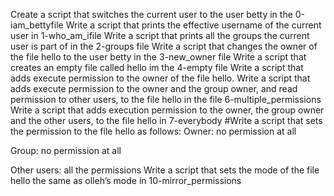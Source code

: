 Create a script that switches the current user to the user betty in the 0-iam_bettyfile
Write a script that prints the effective username of the current user in 1-who_am_ifile
Write a script that prints all the groups the current user is part of in the 2-groups file
Write a script that changes the owner of the file hello to the user betty in the  3-new_owner file
Write a script that creates an empty file called hello im the 4-empty file
Write a script that adds execute permission to the owner of the file hello.
Write a script that adds execute permission to the owner and the group owner, and read permission to other users, to the file hello in the file 6-multiple_permissions
Write a script that adds execution permission to the owner, the group owner and the other users, to the file hello in 7-everybody
#Write a script that sets the permission to the file hello as follows: 
          Owner: no permission at all

Group: no permission at all

Other users: all the permissions
Write a script that sets the mode of the file hello the same as olleh’s mode in 10-mirror_permissions

